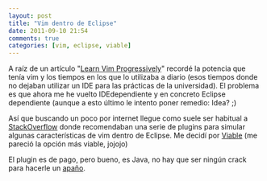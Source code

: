 ```yaml
---
layout: post
title: "Vim dentro de Eclipse"
date: 2011-09-10 21:54
comments: true
categories: [vim, eclipse, viable]
---
```


A raíz de un artículo "[Learn Vim Progressively](http://yannesposito.com/Scratch/en/blog/Learn-Vim-Progressively/)"
recordé la potencia que tenía vim y los tiempos en los que lo utilizaba a diario
(esos tiempos donde no dejaban utilizar un IDE para las prácticas de la universidad).
El problema es que ahora me he vuelto IDEdependiente y en concreto Eclipse dependiente
(aunque a esto último le intento poner remedio: Idea? ;)

Así que buscando un poco por internet llegue como suele ser habitual a
[StackOverflow](http://stackoverflow.com/questions/28793/vim-commands-in-eclipse) donde recomendaban
una serie de plugins para simular algunas características de vim dentro de Eclipse.
Me decidí por [Viable](http://marketplace.eclipse.org/content/viable-vim-eclipse)
(me pareció la opción más viable, jojojo)

El plugin es de pago, pero bueno, es Java, no hay que ser ningún crack
para hacerle un [apaño](http://java.decompiler.free.fr/).
